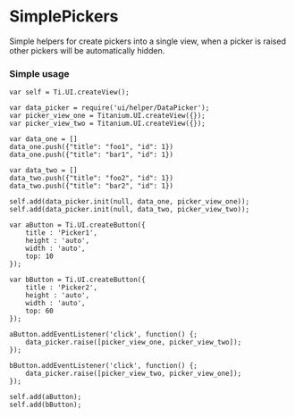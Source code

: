SimplePickers
=============
Simple helpers for create pickers into a single view, when a picker is raised other pickers will be automatically hidden.

### Simple usage

	var self = Ti.UI.createView();
	
	var data_picker = require('ui/helper/DataPicker');	
	var picker_view_one = Titanium.UI.createView({});
	var picker_view_two = Titanium.UI.createView({});
	
	var data_one = []
	data_one.push({"title": "foo1", "id": 1})
	data_one.push({"title": "bar1", "id": 1})
	
	var data_two = []
	data_two.push({"title": "foo2", "id": 1})
	data_two.push({"title": "bar2", "id": 1})
	
	self.add(data_picker.init(null, data_one, picker_view_one));
	self.add(data_picker.init(null, data_two, picker_view_two));
	
	var aButton = Ti.UI.createButton({
		title : 'Picker1',
		height : 'auto',
		width : 'auto',
		top: 10
	});
	
	var bButton = Ti.UI.createButton({
		title : 'Picker2',
		height : 'auto',
		width : 'auto',
		top: 60
	});
	
	aButton.addEventListener('click', function() {;
		data_picker.raise([picker_view_one, picker_view_two]);
	});
	
	bButton.addEventListener('click', function() {;
		data_picker.raise([picker_view_two, picker_view_one]);
	});
	
	self.add(aButton);
	self.add(bButton); 